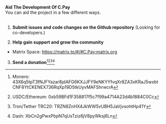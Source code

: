 **Aid The Development Of C.Pay**
<br>
You can aid the project in a few different ways.
<br><br>
1. **Submit issues and code changes on the Github repository** (Looking for co-developers.) 

2. **Help gain support and grow the community** 
- Matrix Space: https://matrix.to/#/#C.Pay:matrix.org

3. **Send a donation**[^1][^2][^3][^4]


[^1]:Monero: 43X6q5tpT3fNJFYazar8jdAFG6KXJJFY9eNKYYfvqXr8ZA3xKRaJ5wxbtCNF8YtCKENEX736RqXp19D5tkUyvMAFShrwcrA
[^2]:USDC/Ethereum: 0xb59BFd1F358817f5c7f99a4714A23d4b1884C0Cc
[^3]:Tron/Tether TRC20: TRZN8ZnHX4JkWW5vUBH5JaVjvsohtHp41Y
[^4]:Dash: XbCn2gPwxPbpN7qUsTziz6jV8pyWksj6Ln
